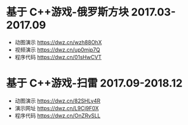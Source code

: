 # 基于 C++游戏-俄罗斯方块 2017.03-2017.09
- 动图演示 https://dwz.cn/wzh88OhX
- 视频演示 https://dwz.cn/up0mjp7Q
- 程序代码 https://dwz.cn/01sHwCVT
# 基于 C++游戏-扫雷 2017.09-2018.12
- 动图演示 https://dwz.cn/82SHLy4R
- 演示网址 https://dwz.cn/L9Cj9F0X
- 程序代码 https://dwz.cn/OnZRvSLL
